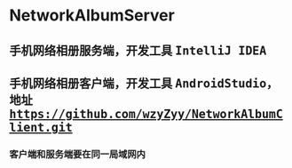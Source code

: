 # NetworkAlbumServer
## 手机网络相册服务端，开发工具 <kbd>IntelliJ IDEA</kbd>
## 手机网络相册客户端，开发工具 <kbd>AndroidStudio</kbd>，地址 <kbd>https://github.com/wzyZyy/NetworkAlbumClient.git</kbd>
### 客户端和服务端要在同一局域网内
